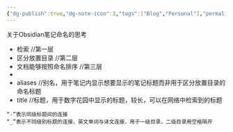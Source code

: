 ```yaml
---
{"dg-publish":true,"dg-note-icon":3,"tags":["Blog","Personal"],"permalink":"/🌑Journal_手札/严选/Obsidian/Obsidian笔记命名/","dgPassFrontmatter":true,"noteIcon":3,"created":"2024-09-17T15:24:21.545+08:00","updated":"2024-09-18T11:31:09.915+08:00"}
---
```


关于Obsidian笔记命名的思考
- 检索 //第一层
- 区分放置目录 //第二层
- 文档能够按照命名排序 //第三层
- 
- aliases //别名，用于笔记内显示想要显示的笔记标题而非用于区分放置目录的命名标题
- title //标题，用于数字花园中显示的标题，较长，可以在网络中检索到的标题

```text
“-”表示同级标题间的连接
“_”表示不同级别标题的连接，英文单词与译文连接，用于一级目录，二级目录用空格隔开
```


